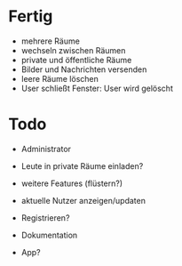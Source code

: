 # Fertig #

* mehrere Räume
* wechseln zwischen Räumen
* private und öffentliche Räume
* Bilder und Nachrichten versenden
* leere Räume löschen
* User schließt Fenster: User wird gelöscht

# Todo #

* Administrator
* Leute in private Räume einladen?
* weitere Features (flüstern?)
* aktuelle Nutzer anzeigen/updaten
* Registrieren?

* Dokumentation
* App?
